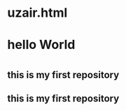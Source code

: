 # uzair.html
<html>
  <body>
    <h1> hello World <h1/>
      <h2> this is my first repository <h2/>
 <h2> this is my first repository <h2/>
